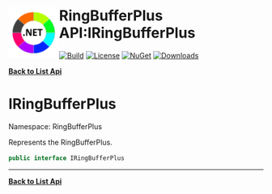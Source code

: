 # <img align="left" width="100" height="100" src="../images/icon.png">RingBufferPlus API:IRingBufferPlus 

[![Build](https://github.com/FRACerqueira/RingBufferPlus/workflows/Build/badge.svg)](https://github.com/FRACerqueira/RingBufferPlus/actions/workflows/build.yml)
[![License](https://img.shields.io/badge/License-MIT-brightgreen.svg)](https://github.com/FRACerqueira/RingBufferPlus/blob/master/LICENSE)
[![NuGet](https://img.shields.io/nuget/v/RingBufferPlus)](https://www.nuget.org/packages/RingBufferPlus/)
[![Downloads](https://img.shields.io/nuget/dt/RingBufferPlus)](https://www.nuget.org/packages/RingBufferPlus/)

[**Back to List Api**](./apis.md)

# IRingBufferPlus

Namespace: RingBufferPlus

Represents the RingBufferPlus.

```csharp
public interface IRingBufferPlus
```


- - -
[**Back to List Api**](./apis.md)